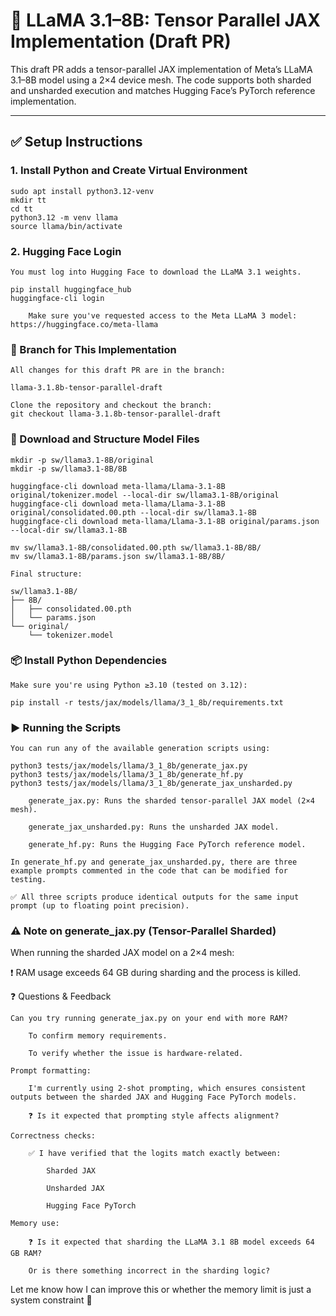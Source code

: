 # 🧠 LLaMA 3.1–8B: Tensor Parallel JAX Implementation (Draft PR)

This draft PR adds a tensor-parallel JAX implementation of Meta’s LLaMA 3.1–8B model using a 2×4 device mesh. The code supports both sharded and unsharded execution and matches Hugging Face’s PyTorch reference implementation.

---

## ✅ Setup Instructions

### 1. Install Python and Create Virtual Environment
```
sudo apt install python3.12-venv
mkdir tt
cd tt
python3.12 -m venv llama
source llama/bin/activate
```
### 2. Hugging Face Login
```
You must log into Hugging Face to download the LLaMA 3.1 weights.

pip install huggingface_hub
huggingface-cli login

    Make sure you've requested access to the Meta LLaMA 3 model: https://huggingface.co/meta-llama
```
### 🌿 Branch for This Implementation
```
All changes for this draft PR are in the branch:

llama-3.1.8b-tensor-parallel-draft

Clone the repository and checkout the branch:
git checkout llama-3.1.8b-tensor-parallel-draft
```

### 📁 Download and Structure Model Files
```
mkdir -p sw/llama3.1-8B/original
mkdir -p sw/llama3.1-8B/8B

huggingface-cli download meta-llama/Llama-3.1-8B original/tokenizer.model --local-dir sw/llama3.1-8B/original
huggingface-cli download meta-llama/Llama-3.1-8B original/consolidated.00.pth --local-dir sw/llama3.1-8B
huggingface-cli download meta-llama/Llama-3.1-8B original/params.json --local-dir sw/llama3.1-8B

mv sw/llama3.1-8B/consolidated.00.pth sw/llama3.1-8B/8B/
mv sw/llama3.1-8B/params.json sw/llama3.1-8B/8B/

Final structure:

sw/llama3.1-8B/
├── 8B/
│   ├── consolidated.00.pth
│   └── params.json
└── original/
    └── tokenizer.model
```

### 📦 Install Python Dependencies
```
Make sure you're using Python ≥3.10 (tested on 3.12):

pip install -r tests/jax/models/llama/3_1_8b/requirements.txt
```

### ▶️ Running the Scripts
```
You can run any of the available generation scripts using:

python3 tests/jax/models/llama/3_1_8b/generate_jax.py
python3 tests/jax/models/llama/3_1_8b/generate_hf.py
python3 tests/jax/models/llama/3_1_8b/generate_jax_unsharded.py

    generate_jax.py: Runs the sharded tensor-parallel JAX model (2×4 mesh).

    generate_jax_unsharded.py: Runs the unsharded JAX model.

    generate_hf.py: Runs the Hugging Face PyTorch reference model.

In generate_hf.py and generate_jax_unsharded.py, there are three example prompts commented in the code that can be modified for testing.

✅ All three scripts produce identical outputs for the same input prompt (up to floating point precision).
```

### ⚠️ Note on generate_jax.py (Tensor-Parallel Sharded)

When running the sharded JAX model on a 2×4 mesh:

❗ RAM usage exceeds 64 GB during sharding and the process is killed.

❓ Questions & Feedback

    Can you try running generate_jax.py on your end with more RAM?

        To confirm memory requirements.

        To verify whether the issue is hardware-related.

    Prompt formatting:

        I'm currently using 2-shot prompting, which ensures consistent outputs between the sharded JAX and Hugging Face PyTorch models.

        ❓ Is it expected that prompting style affects alignment?

    Correctness checks:

        ✅ I have verified that the logits match exactly between:

            Sharded JAX

            Unsharded JAX

            Hugging Face PyTorch

    Memory use:

        ❓ Is it expected that sharding the LLaMA 3.1 8B model exceeds 64 GB RAM?

        Or is there something incorrect in the sharding logic?

Let me know how I can improve this or whether the memory limit is just a system constraint 🙏

